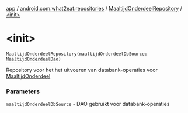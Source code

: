 [app](../../index.md) / [android.com.what2eat.repositories](../index.md) / [MaaltijdOnderdeelRepository](index.md) / [&lt;init&gt;](./-init-.md)

# &lt;init&gt;

`MaaltijdOnderdeelRepository(maaltijdOnderdeelDbSource: `[`MaaltijdOnderdeelDao`](../../android.com.what2eat.database/-maaltijd-onderdeel-dao/index.md)`)`

Repository voor het het uitvoeren van databank-operaties voor [MaaltijdOnderdeel](../../android.com.what2eat.model/-maaltijd-onderdeel/index.md)

### Parameters

`maaltijdOnderdeelDbSource` - DAO gebruikt voor databank-operaties